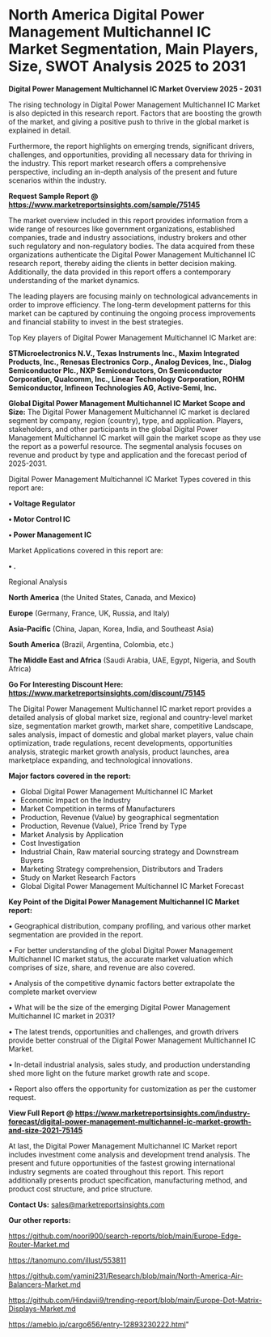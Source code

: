 # North America Digital Power Management Multichannel IC Market Segmentation, Main Players, Size, SWOT Analysis 2025 to 2031

<Strong> Digital Power Management Multichannel IC Market Overview 2025 - 2031</strong>

The rising technology in Digital Power Management Multichannel IC Market is also depicted in this research report. Factors that are boosting the growth of the market, and giving a positive push to thrive in the global market is explained in detail.

Furthermore, the report highlights on emerging trends, significant drivers, challenges, and opportunities, providing all necessary data for thriving in the industry. This report market research offers a comprehensive perspective, including an in-depth analysis of the present and future scenarios within the industry.

<strong>Request Sample Report @ <a href=https://www.marketreportsinsights.com/sample/75145>https://www.marketreportsinsights.com/sample/75145</a></strong>

The market overview included in this report provides information from a wide range of resources like government organizations, established companies, trade and industry associations, industry brokers and other such regulatory and non-regulatory bodies. The data acquired from these organizations authenticate the Digital Power Management Multichannel IC research report, thereby aiding the clients in better decision making. Additionally, the data provided in this report offers a contemporary understanding of the market dynamics.

The leading players are focusing mainly on technological advancements in order to improve efficiency. The long-term development patterns for this market can be captured by continuing the ongoing process improvements and financial stability to invest in the best strategies.

Top Key players of Digital Power Management Multichannel IC Market are:

<strong>STMicroelectronics N.V., Texas Instruments Inc., Maxim Integrated Products, Inc., Renesas Electronics Corp., Analog Devices, Inc., Dialog Semiconductor Plc., NXP Semiconductors, On Semiconductor Corporation, Qualcomm, Inc., Linear Technology Corporation, ROHM Semiconductor, Infineon Technologies AG, Active-Semi, Inc.</strong>

<strong><b>Global Digital Power Management Multichannel IC Market Scope and Size:</b></strong>
The Digital Power Management Multichannel IC market is declared segment by company, region (country), type, and application. Players, stakeholders, and other participants in the global Digital Power Management Multichannel IC market will gain the market scope as they use the report as a powerful resource. The segmental analysis focuses on revenue and product by type and application and the forecast period of 2025-2031.

Digital Power Management Multichannel IC Market Types covered in this report are:

<strong>• Voltage Regulator

• Motor Control IC

• Power Management IC</strong>

Market Applications covered in this report are:

<strong>• .</strong> 

Regional Analysis

<strong>North America</strong> (the United States, Canada, and Mexico)

<strong>Europe</strong> (Germany, France, UK, Russia, and Italy)

<strong>Asia-Pacific</strong> (China, Japan, Korea, India, and Southeast Asia)

<strong>South America</strong> (Brazil, Argentina, Colombia, etc.)

<strong>The Middle East and Africa</strong> (Saudi Arabia, UAE, Egypt, Nigeria, and South Africa)

<strong>Go For Interesting Discount Here: <a href=https://www.marketreportsinsights.com/discount/75145>https://www.marketreportsinsights.com/discount/75145</a></strong>

The Digital Power Management Multichannel IC market report provides a detailed analysis of global market size, regional and country-level market size, segmentation market growth, market share, competitive Landscape, sales analysis, impact of domestic and global market players, value chain optimization, trade regulations, recent developments, opportunities analysis, strategic market growth analysis, product launches, area marketplace expanding, and technological innovations.

<strong><b>Major factors covered in the report:</b></strong>
<ul>
  <li>Global Digital Power Management Multichannel IC Market </li>
  <li>Economic Impact on the Industry</li>
  <li>Market Competition in terms of Manufacturers</li>
  <li>Production, Revenue (Value) by geographical segmentation</li>
  <li>Production, Revenue (Value), Price Trend by Type</li>
  <li>Market Analysis by Application</li>
  <li>Cost Investigation</li>
  <li>Industrial Chain, Raw material sourcing strategy and Downstream Buyers</li>
  <li>Marketing Strategy comprehension, Distributors and Traders</li>
  <li>Study on Market Research Factors</li>
  <li>Global Digital Power Management Multichannel IC Market Forecast</li>
</ul>

<strong><b>Key Point of the Digital Power Management Multichannel IC Market report:</b></strong>

• Geographical distribution, company profiling, and various other market segmentation are provided in the report.

• For better understanding of the global Digital Power Management Multichannel IC market status, the accurate market valuation which comprises of size, share, and revenue are also covered.

• Analysis of the competitive dynamic factors better extrapolate the complete market overview

• What will be the size of the emerging Digital Power Management Multichannel IC market in 2031?

• The latest trends, opportunities and challenges, and growth drivers provide better construal of the Digital Power Management Multichannel IC Market.

• In-detail industrial analysis, sales study, and production understanding shed more light on the future market growth rate and scope.

• Report also offers the opportunity for customization as per the customer request.

<strong><b>View Full Report @ <a href=https://www.marketreportsinsights.com/industry-forecast/digital-power-management-multichannel-ic-market-growth-and-size-2021-75145>https://www.marketreportsinsights.com/industry-forecast/digital-power-management-multichannel-ic-market-growth-and-size-2021-75145</a></b></strong>


At last, the Digital Power Management Multichannel IC Market report includes investment come analysis and development trend analysis. The present and future opportunities of the fastest growing international industry segments are coated throughout this report. This report additionally presents product specification, manufacturing method, and product cost structure, and price structure.

<strong>Contact Us:</strong>
sales@marketreportsinsights.com

<strong>Our other reports:</strong>

<a href=https://github.com/noori900/search-reports/blob/main/Europe-Edge-Router-Market.md>https://github.com/noori900/search-reports/blob/main/Europe-Edge-Router-Market.md</a>

<a href=https://tanomuno.com/illust/553811>https://tanomuno.com/illust/553811</a>

<a href=https://github.com/yamini231/Research/blob/main/North-America-Air-Balancers-Market.md>https://github.com/yamini231/Research/blob/main/North-America-Air-Balancers-Market.md</a>

<a href=https://github.com/Hindavii9/trending-report/blob/main/Europe-Dot-Matrix-Displays-Market.md>https://github.com/Hindavii9/trending-report/blob/main/Europe-Dot-Matrix-Displays-Market.md</a>

<a href=https://ameblo.jp/cargo656/entry-12893230222.html>https://ameblo.jp/cargo656/entry-12893230222.html</a>"
